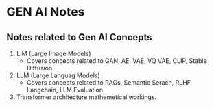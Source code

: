 # GEN AI Notes

##  Notes related to Gen AI Concepts
1. LIM (Large Image Models)
    - Covers concepts related to GAN, AE, VAE, VQ VAE, CLIP, Stable Diffusion
2. LLM (Large Languag Models)
    - Covers concepts related to RAGs, Semantic Serach, RLHF, Langchain, LLM Evaluation
3. Transformer architecture mathemetical workings.